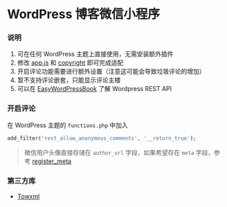 # WordPress 博客微信小程序

### 说明

1. 可在任何 WordPress 主题上直接使用，无需安装额外插件
1. 修改 [app.js](app.js) 和 [copyright](templates/copyright.wxml) 即可完成适配
1. 开启评论功能需要进行额外设置（注意这可能会导致垃圾评论的增加）
1. 暂不支持评论嵌套，只能显示评论主楼
1. 可以在 [EasyWordPressBook](https://github.com/bestony/EasyWordPressBook) 了解 Wordpress REST API

### 开启评论

在 WordPress 主题的 `functions.php` 中加入

```php
add_filter('rest_allow_anonymous_comments', '__return_true');
```

> 微信用户头像直接存储在 `author_url` 字段，如果希望存在 `meta` 字段，参考 [register_meta](https://developer.wordpress.org/rest-api/extending-the-rest-api/modifying-responses/#working-with-registered-meta-in-the-rest-api)

### 第三方库

- [Towxml](https://github.com/sbfkcel/towxml)
